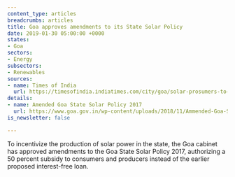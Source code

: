```yaml
---
content_type: articles
breadcrumbs: articles
title: Goa approves amendments to its State Solar Policy
date: 2019-01-30 05:00:00 +0000
states:
- Goa
sectors:
- Energy
subsectors:
- Renewables
sources:
- name: Times of India
  url: https://timesofindia.indiatimes.com/city/goa/solar-prosumers-to-get-50-subsidy/articleshowprint/67716166.cms
details:
- name: Amended Goa State Solar Policy 2017
  url: https://www.goa.gov.in/wp-content/uploads/2018/11/Ammended-Goa-State-Solar-Policy-2017-for-comments-and-suggestions.pdf
is_newsletter: false

---
```

To incentivize the production of solar power in the state, the Goa cabinet has approved amendments to the Goa State Solar Policy 2017, authorizing a 50 percent subsidy to consumers and producers instead of the earlier proposed interest-free loan.
